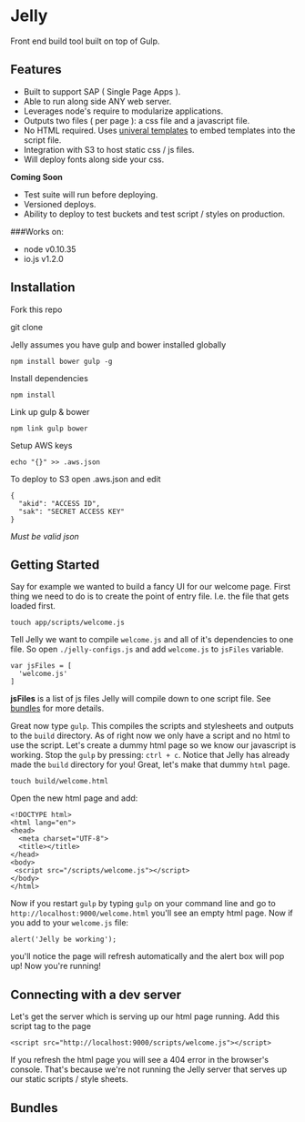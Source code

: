 Jelly
======

Front end build tool built on top of Gulp.

Features
-------
- Built to support SAP ( Single Page Apps ).
- Able to run along side ANY web server.
- Leverages node's require to modularize applications.
- Outputs two files ( per page ): a css file and a javascript file.
- No HTML required. Uses [univeral templates](https://github.com/wookiehangover/universal-jst) to embed templates into the script file.
- Integration with S3 to host static css / js files.
- Will deploy fonts along side your css.

**Coming Soon**

- Test suite will run before deploying.
- Versioned deploys.
- Ability to deploy to test buckets and test script / styles on production.

###Works on:
- node v0.10.35
- io.js v1.2.0

Installation
---------------
Fork this repo

git clone

Jelly assumes you have gulp and bower installed globally

```
npm install bower gulp -g
```

Install dependencies

```
npm install
```

Link up gulp & bower

```
npm link gulp bower
```

Setup AWS keys
```
echo "{}" >> .aws.json
```

To deploy to S3 open .aws.json and edit

```
{
  "akid": "ACCESS ID",
  "sak": "SECRET ACCESS KEY"
}
```
*Must be valid json*


<a name="getting-started"></a>Getting Started
---------
Say for example we wanted to build a fancy UI for our welcome page. First thing we need to do is to create the point of entry file. I.e. the file that gets loaded first.
```
touch app/scripts/welcome.js
```

Tell Jelly we want to compile `welcome.js` and all of it's dependencies to one file. So open `./jelly-configs.js` and add `welcome.js` to `jsFiles` variable.
```
var jsFiles = [
  'welcome.js'
]
```

**jsFiles** is a list of js files Jelly will compile down to one script file. See [bundles](#bundles) for more details.

Great now type `gulp`. This compiles the scripts and stylesheets and outputs to the `build` directory. As of right now we only have a script and no html to use the script. Let's create a dummy html page so we know our javascript is working. Stop the  `gulp` by pressing: `ctrl + c`. Notice that Jelly has already made the `build` directory for you! Great, let's make that dummy `html` page.

```
touch build/welcome.html
```

Open the new html page and add:
```
<!DOCTYPE html>
<html lang="en">
<head>
  <meta charset="UTF-8">
  <title></title>
</head>
<body>
 <script src="/scripts/welcome.js"></script>
</body>
</html>
```

Now if you restart `gulp` by typing `gulp` on your command line and go to `http://localhost:9000/welcome.html` you'll see an empty html page. Now if you add to your `welcome.js` file:
```
alert('Jelly be working');
```

you'll notice the page will refresh automatically and the alert box will pop up! Now you're running!

Connecting with a dev server
--------------

Let's get the server which is serving up our html page running. Add this script tag to the page

```
<script src="http://localhost:9000/scripts/welcome.js"></script>
```
If you refresh the html page you will see a 404 error in the browser's console. That's because we're not running the Jelly server that serves up our static scripts / style sheets.


<a name="bundles"></a>Bundles
--------




